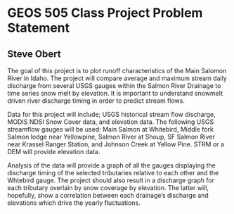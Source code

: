 
# GEOS 505 Class Project Problem Statement
## Steve Obert


The goal of this project is to plot runoff characteristics of the Main Salomon River in Idaho. The project will compare average and maximum stream daily discharge from several USGS gauges within the Salmon River Drainage to time series snow melt by elevation. It is important to understand snowmelt driven river discharge timing in order to predict stream flows.

Data for this project will include; USGS historical stream flow discharge, MODIS NDSI Snow Cover data, and elevation data. The following USGS streamflow gauges will be used: Main Salmon at Whitebird, Middle fork Salmon lodge near Yellowpine, Salmon River at Shoup, SF Salmon River near Krassel Ranger Station, and Johnson Creek at Yellow Pine. STRM or a DEM will provide elevation data.

Analysis of the data will provide a graph of all the gauges displaying the discharge timing of the selected tributaries relative to each other and the Whtebird gauge. The project should also result in a discharge graph for each tributary overlain by snow coverage by elevation. The latter will, hopefully, show a correlation between each drainage’s discharge and elevations which drive the yearly fluctuations.





```python

```
